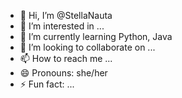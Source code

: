 - 👋 Hi, I’m @StellaNauta
- 👀 I’m interested in ...
- 🌱 I’m currently learning Python, Java
- 💞️ I’m looking to collaborate on ...
- 📫 How to reach me ...
- 😄 Pronouns: she/her
- ⚡ Fun fact: ...

<!---
StellaNauta/StellaNauta is a ✨ special ✨ repository because its `README.md` (this file) appears on your GitHub profile.
You can click the Preview link to take a look at your changes.
--->

